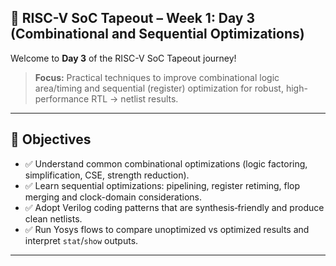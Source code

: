 ## 🌟 RISC-V SoC Tapeout – Week 1: Day 3 (Combinational and Sequential Optimizations)

Welcome to **Day 3** of the RISC-V SoC Tapeout journey!

> **Focus:** Practical techniques to improve combinational logic area/timing and sequential (register) optimization for robust, high-performance RTL → netlist results.

---

## 🎯 Objectives

- ✅ Understand common combinational optimizations (logic factoring, simplification, CSE, strength reduction).
- ✅ Learn sequential optimizations: pipelining, register retiming, flop merging and clock-domain considerations.
- ✅ Adopt Verilog coding patterns that are synthesis‑friendly and produce clean netlists.
- ✅ Run Yosys flows to compare unoptimized vs optimized results and interpret `stat`/`show` outputs.

---
